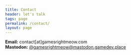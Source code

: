 ```yaml
---
title: Contact
header: let's talk
tags: page
permalink: /contact/
layout: page
---
```


__Email:__ contact[at]gamesrightmeow.com   
__Mastodon:__ [@gamesrightmeow@mastodon.gamedev.place](https://mastodon.gamedev.place/@gamesrightmeow)  